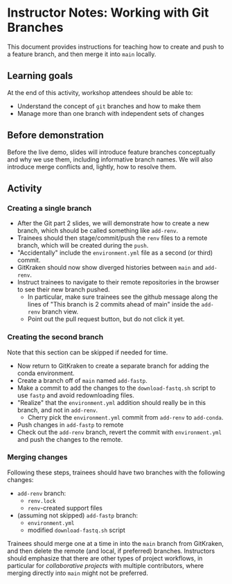 # Instructor Notes: Working with Git Branches

This document provides instructions for teaching how to create and push to a feature branch, and then merge it into `main` locally.

## Learning goals

At the end of this activity, workshop attendees should be able to:

* Understand the concept of `git` branches and how to make them
* Manage more than one branch with independent sets of changes

## Before demonstration

Before the live demo, slides will introduce feature branches conceptually and why we use them, including informative branch names.
We will also introduce merge conflicts and, lightly, how to resolve them.

## Activity

### Creating a single branch

* After the Git part 2 slides, we will demonstrate how to create a new branch, which should be called something like `add-renv`.
* Trainees should then stage/commit/push the `renv` files to a remote branch, which will be created during the `push`.
* "Accidentally" include the `environment.yml` file as a second (or third) commit.
* GitKraken should now show diverged histories between `main` and `add-renv`.
* Instruct trainees to navigate to their remote repositories in the browser to see their new branch pushed.
  * In particular, make sure trainees see the github message along the lines of "This branch is 2 commits ahead of main" inside the `add-renv` branch view.
  * Point out the pull request button, but do not click it yet.

### Creating the second branch

Note that this section can be skipped if needed for time.

* Now return to GitKraken to create a separate branch for adding the conda environment.
* Create a branch off of `main` named `add-fastp`.
* Make a commit to add the changes to the `download-fastq.sh` script to use `fastp` and avoid redownloading files.
* "Realize" that the `environment.yml` addition should really be in this branch, and not in `add-renv`.
  * Cherry pick the `environment.yml` commit from `add-renv` to `add-conda`.
* Push changes in `add-fastp` to remote
* Check out the `add-renv` branch, revert the commit with `environment.yml` and push the changes to the remote.

### Merging changes

Following these steps, trainees should have two branches with the following changes:
* `add-renv` branch:
  * `renv.lock`
  * `renv`-created support files
* (assuming not skipped) `add-fastp` branch:
  * `environment.yml`
  * modified `download-fastq.sh` script

Trainees should merge one at a time in into the `main` branch from GitKraken, and then delete the remote (and local, if preferred) branches.
Instructors should emphasize that there are other types of project workflows, in particular for _collaborative projects_ with multiple contributors, where merging directly into `main` might not be preferred.
